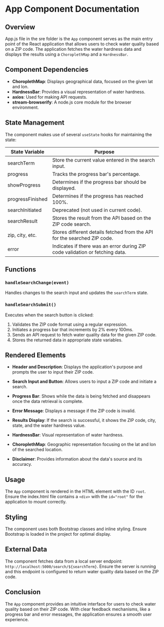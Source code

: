 # App Component Documentation

## Overview

App.js file in the sre folder is the `App` component serves as the main entry point of the React application that allows users to check water quality based on a ZIP code. The application fetches the water hardness data and displays the results using a `ChoroplethMap` and a `HardnessBar`.

## Component Dependencies

- **ChoroplethMap**: Displays geographical data, focused on the given lat and lon.
- **HardnessBar**: Provides a visual representation of water hardness.
- **axios**: Used for making API requests.
- **stream-browserify**: A node.js core module for the browser environment.

## State Management

The component makes use of several `useState` hooks for maintaining the state:

| State Variable   | Purpose                                                                      |
|------------------|------------------------------------------------------------------------------|
| searchTerm       | Store the current value entered in the search input.                         |
| progress         | Tracks the progress bar's percentage.                                         |
| showProgress     | Determines if the progress bar should be displayed.                           |
| progressFinished | Determines if the progress has reached 100%.                                  |
| searchInitiated  | Deprecated (not used in current code).                                        |
| searchResult     | Stores the result from the API based on the ZIP code search.                  |
| zip, city, etc.  | Stores different details fetched from the API for the searched ZIP code.      |
| error            | Indicates if there was an error during ZIP code validation or fetching data. |

## Functions

### `handleSearchChange(event)`

Handles changes to the search input and updates the `searchTerm` state.

### `handleSearchSubmit()`

Executes when the search button is clicked:

1. Validates the ZIP code format using a regular expression.
2. Initiates a progress bar that increments by 2% every 100ms.
3. Sends an API request to fetch water quality data for the given ZIP code.
4. Stores the returned data in appropriate state variables.

## Rendered Elements

- **Header and Description**: Displays the application's purpose and prompts the user to input their ZIP code.

- **Search Input and Button**: Allows users to input a ZIP code and initiate a search.

- **Progress Bar**: Shows while the data is being fetched and disappears once the data retrieval is complete.

- **Error Message**: Displays a message if the ZIP code is invalid.

- **Results Display**: If the search is successful, it shows the ZIP code, city, state, and the water hardness value.

- **HardnessBar**: Visual representation of water hardness.

- **ChoroplethMap**: Geographic representation focusing on the lat and lon of the searched location.

- **Disclaimer**: Provides information about the data's source and its accuracy.

## Usage

The `App` component is rendered in the HTML element with the ID `root`. Ensure the index.html file contains a `<div>` with the `id="root"` for the application to mount correctly.

## Styling

The component uses both Bootstrap classes and inline styling. Ensure Bootstrap is loaded in the project for optimal display.

## External Data

The component fetches data from a local server endpoint: `http://localhost:5000/search/${searchTerm}`. Ensure the server is running and this endpoint is configured to return water quality data based on the ZIP code.

## Conclusion

The `App` component provides an intuitive interface for users to check water quality based on their ZIP code. With clear feedback mechanisms, like a progress bar and error messages, the application ensures a smooth user experience.
